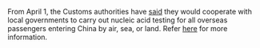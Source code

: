 From April 1, the Customs authorities have [said](http://www.gov.cn/xinwen/2020-04/06/content_5499662.htm) they would cooperate with local governments to carry out nucleic acid testing for all overseas passengers entering China by air, sea, or land. Refer [here](https://www.china-briefing.com/news/wp-content/uploads/2020/05/Travel-_-Entry-Policy-By-Province-As-of-May-24.jpg) for more information.
